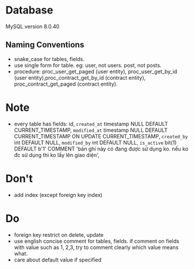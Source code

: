 # Database

MySQL version 8.0.40

## Naming Conventions

-   snake_case for tables, fields.
-   use single form for table. eg: user, not users. post, not posts.
-   procedure: proc_user_get_paged (user entity), proc_user_get_by_id (user entity),proc_contract_get_by_id (contract entity), proc_contract_get_paged (contract entity).

# Note

-   every table has fields:
    id,
    `created_at` timestamp NULL DEFAULT CURRENT_TIMESTAMP,
    `modified_at` timestamp NULL DEFAULT CURRENT_TIMESTAMP ON UPDATE CURRENT_TIMESTAMP,
    `created_by` int DEFAULT NULL,
    `modified_by` int DEFAULT NULL,
    `is_active` bit(1) DEFAULT b'1' COMMENT 'bản ghi này có đang được sử dụng ko. nếu ko đc sử dụng thì ko lấy lên giao diện',

# Don't

-   add index (except foreign key index)

# Do

-   foreign key restrict on delete, update
-   use english concise comment for tables, fields. if comment on fields with value such as 1, 2,3, try to comment clearly which value means what.
-   care about default value if specified
